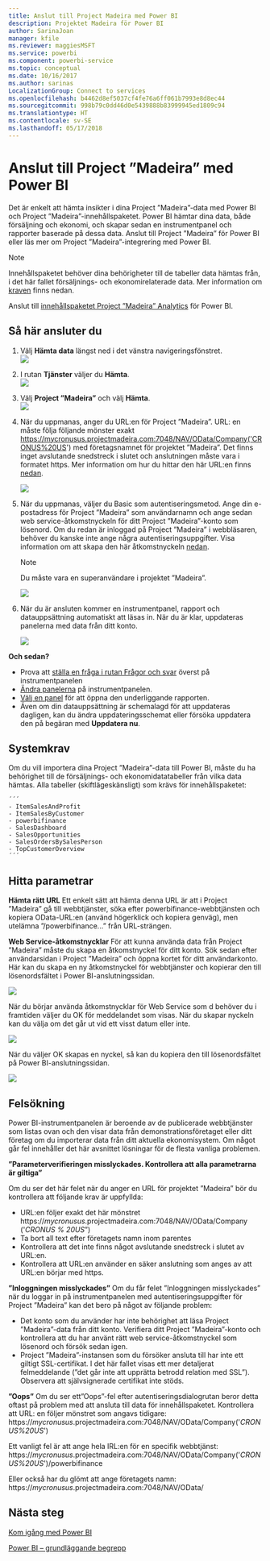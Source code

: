 ```yaml
---
title: Anslut till Project Madeira med Power BI
description: Projektet Madeira för Power BI
author: SarinaJoan
manager: kfile
ms.reviewer: maggiesMSFT
ms.service: powerbi
ms.component: powerbi-service
ms.topic: conceptual
ms.date: 10/16/2017
ms.author: sarinas
LocalizationGroup: Connect to services
ms.openlocfilehash: b4462d8ef5037cf4fe76a6ff061b7993e8d8ec44
ms.sourcegitcommit: 998b79c0dd46d0e5439888b83999945ed1809c94
ms.translationtype: HT
ms.contentlocale: sv-SE
ms.lasthandoff: 05/17/2018
---
```

# <a name="connect-to-project-madeira-with-power-bi"></a>Anslut till Project ”Madeira” med Power BI
Det är enkelt att hämta insikter i dina Project ”Madeira”-data med Power BI och Project ”Madeira”-innehållspaketet. Power BI hämtar dina data, både försäljning och ekonomi, och skapar sedan en instrumentpanel och rapporter baserade på dessa data.
Anslut till Project ”Madeira” för Power BI eller läs mer om Project ”Madeira”-integrering med Power BI.

>[!NOTE]
>Innehållspaketet behöver dina behörigheter till de tabeller data hämtas från, i det här fallet försäljnings- och ekonomirelaterade data. Mer information om [kraven](#Requirements) finns nedan.

Anslut till [innehållspaketet Project ”Madeira” Analytics](https://app.powerbi.com/getdata/services/project-madeira) för Power BI.

## <a name="how-to-connect"></a>Så här ansluter du
1. Välj **Hämta data** längst ned i det vänstra navigeringsfönstret.  
    ![](media/service-connect-to-project-madeira/getdata.png)
2. I rutan **Tjänster** väljer du **Hämta**.  
    ![](media/service-connect-to-project-madeira/services.png)
3. Välj **Project ”Madeira”** och välj **Hämta**.  
    ![](media/service-connect-to-project-madeira/projectmadeira.png)
4. När du uppmanas, anger du URL:en för Project ”Madeira”. URL: en måste följa följande mönster exakt https://mycronusus.projectmadeira.com:7048/NAV/OData/Company('CRONUS%20US') med företagsnamnet för projektet ”Madeira”. Det finns inget avslutande snedstreck i slutet och anslutningen måste vara i formatet https. Mer information om hur du hittar den här URL:en finns [nedan](#FindingParams).  
   
    ![](media/service-connect-to-project-madeira/params.png)
5. När du uppmanas, väljer du Basic som autentiseringsmetod. Ange din e-postadress för Project ”Madeira” som användarnamn och ange sedan web service-åtkomstnyckeln för ditt Project ”Madeira”-konto som lösenord. Om du redan är inloggad på Project ”Madeira” i webbläsaren, behöver du kanske inte ange några autentiseringsuppgifter. Visa information om att skapa den här åtkomstnyckeln [nedan](#FindingParams).  
   
    >[!NOTE]
    >Du måste vara en superanvändare i projektet ”Madeira”.
   
   ![](media/service-connect-to-project-madeira/creds.png)
6. När du är ansluten kommer en instrumentpanel, rapport och datauppsättning automatiskt att läsas in. När du är klar, uppdateras panelerna med data från ditt konto.  
   
    ![](media/service-connect-to-project-madeira/dashboard.png)

**Och sedan?**

* Prova att [ställa en fråga i rutan Frågor och svar](power-bi-q-and-a.md) överst på instrumentpanelen
* [Ändra panelerna](service-dashboard-edit-tile.md) på instrumentpanelen.
* [Välj en panel](service-dashboard-tiles.md) för att öppna den underliggande rapporten.
* Även om din datauppsättning är schemalagd för att uppdateras dagligen, kan du ändra uppdateringsschemat eller försöka uppdatera den på begäran med **Uppdatera nu**.

<a name="Requirements"></a>

## <a name="system-requirements"></a>Systemkrav
Om du vill importera dina Project ”Madeira”-data till Power BI, måste du ha behörighet till de försäljnings- och ekonomidatatabeller från vilka data hämtas. Alla tabeller (skiftlägeskänsligt) som krävs för innehållspaketet:  
 
    ´´´ 
    - ItemSalesAndProfit  
    - ItemSalesByCustomer  
    - powerbifinance  
    - SalesDashboard  
    - SalesOpportunities  
    - SalesOrdersBySalesPerson  
    - TopCustomerOverview  
    ´´´ 

<a name="FindingParams"></a>

## <a name="finding-parameters"></a>Hitta parametrar
**Hämta rätt URL** Ett enkelt sätt att hämta denna URL är att i Project ”Madeira” gå till webbtjänster, söka efter powerbifinance-webbtjänsten och kopiera OData-URL:en (använd högerklick och kopiera genväg), men utelämna ”/powerbifinance...” från URL-strängen.

**Web Service-åtkomstnycklar** För att kunna använda data från Project ”Madeira” måste du skapa en åtkomstnyckel för ditt konto. Sök sedan efter användarsidan i Project ”Madeira” och öppna kortet för ditt användarkonto. Här kan du skapa en ny åtkomstnyckel för webbtjänster och kopierar den till lösenordsfältet i Power BI-anslutningssidan.

![](media/service-connect-to-project-madeira/accesskey.png)

När du börjar använda åtkomstnycklar för Web Service som d behöver du i framtiden väljer du OK för meddelandet som visas.
När du skapar nyckeln kan du välja om det går ut vid ett visst datum eller inte.

![](media/service-connect-to-project-madeira/accesskey2.png)

När du väljer OK skapas en nyckel, så kan du kopiera den till lösenordsfältet på Power BI-anslutningssidan.

![](media/service-connect-to-project-madeira/accesskey3.png)

## <a name="troubleshooting"></a>Felsökning
Power BI-instrumentpanelen är beroende av de publicerade webbtjänster som listas ovan och den visar data från demonstrationsföretaget eller ditt företag om du importerar data från ditt aktuella ekonomisystem. Om något går fel innehåller det här avsnittet lösningar för de flesta vanliga problemen.

**”Parameterverifieringen misslyckades. Kontrollera att alla parametrarna är giltiga”**

Om du ser det här felet när du anger en URL för projektet ”Madeira” bör du kontrollera att följande krav är uppfyllda:  

   - URL:en följer exakt det här mönstret https://*mycronusus*.projectmadeira.com:7048/NAV/OData/Company ('*CRONUS % 20US*”)  
   - Ta bort all text efter företagets namn inom parentes  
   - Kontrollera att det inte finns något avslutande snedstreck i slutet av URL:en.  
   - Kontrollera att URL:en använder en säker anslutning som anges av att URL:en börjar med https.  

**”Inloggningen misslyckades”** Om du får felet ”Inloggningen misslyckades” när du loggar in på instrumentpanelen med autentiseringsuppgifter för Project ”Madeira” kan det bero på något av följande problem:  

   - Det konto som du använder har inte behörighet att läsa Project ”Madeira”-data från ditt konto. Verifiera ditt Project ”Madeira”-konto och kontrollera att du har använt rätt web service-åtkomstnyckel som lösenord och försök sedan igen.  
   - Project ”Madeira”-instansen som du försöker ansluta till har inte ett giltigt SSL-certifikat. I det här fallet visas ett mer detaljerat felmeddelande (”det går inte att upprätta betrodd relation med SSL”). Observera att självsignerade certifikat inte stöds.  

**”Oops”** Om du ser ett”Oops”-fel efter autentiseringsdialogrutan beror detta oftast på problem med att ansluta till data för innehållspaketet. Kontrollera att URL: en följer mönstret som angavs tidigare:  
    https://*mycronusus*.projectmadeira.com:7048/NAV/OData/Company('*CRONUS%20US*')

Ett vanligt fel är att ange hela IRL:en för en specifik webbtjänst:  
    https://*mycronusus*.projectmadeira.com:7048/NAV/OData/Company('*CRONUS%20US*')/powerbifinance

Eller också har du glömt att ange företagets namn:   
    https://*mycronusus*.projectmadeira.com:7048/NAV/OData/

## <a name="next-steps"></a>Nästa steg
[Kom igång med Power BI](service-get-started.md)

[Power BI – grundläggande begrepp](service-basic-concepts.md)


